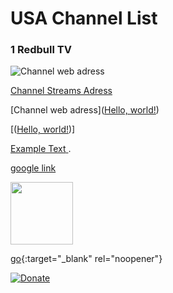 # USA Channel List

### 1 Redbull TV
![Channel web adress](https://www.redbull.com/int-en/channels/best-of-red-bull-stream)
  
[Channel Streams Adress](https://rbmn-live.akamaized.net/hls/live/590964/BoRB-AT/master.m3u8)


[Channel web adress](<a href="http://example.com/" target="_blank">Hello, world!</a>)

[(<a href="http://example.com/" target="_blank">Hello, world!</a>)]


<a href="https://example.com" target="_blank" rel="noopener"><span>Example Text</span> </a>.

<a href="https://google.com" target="_blank">google link</a>

[<img src="https://kodibd.github.io/button/Twitter.ico" height="100">](https://google.com)



[go](http://stackoverflow.com){:target="_blank" rel="noopener"}



[![Donate](https://www.paypalobjects.com/en_US/i/btn/btn_donate_LG.gif)](https://www.paypal.com/cgi-bin/webscr?cmd=_s-xclick&hosted_button_id=CUGXJHXA36BYW)
